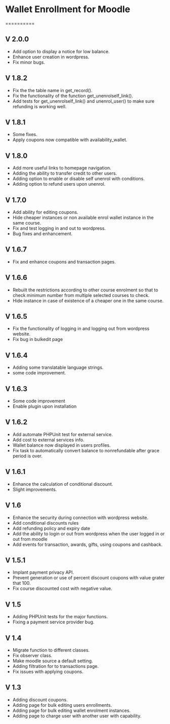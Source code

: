 # Wallet Enrollment for Moodle #
==========
## V 2.0.0 ##
- Add option to display a notice for low balance.
- Enhance user creation in wordpress.
- Fix minor bugs.

## V 1.8.2 ##
- Fix the the table name in get_record().
- Fix the functionality of the function get_unenrolself_link().
- Add tests for get_unenrolself_link() and unenrol_user() to make sure refunding is working well.

## V 1.8.1 ##
- Some fixes.
- Apply  coupons now compatible with availability_wallet.

## V 1.8.0 ##
- Add more useful links to homepage navigation.
- Adding the ability to transfer credit to other users.
- Adding option to enable or disable self unenrol with conditions.
- Adding option to refund users upon unenrol.

## V 1.7.0 ##
- Add ability for editing coupons.
- Hide cheaper instances or non available enrol wallet instance in the same course.
- Fix and test logging in and out to wordpress.
- Bug fixes and enhancement.

## V 1.6.7 ##
- Fix and enhance coupons and transaction pages.

## V 1.6.6 ##
- Rebuilt the restrictions according to other course enrolment so that to check minimum number from multiple selected courses to check.
- Hide instance in case of existence of a cheaper one in the same course.

## V 1.6.5 ##
- Fix the functionality of logging in and logging out from wordpress website.
- Fix bug in bulkedit page

## V 1.6.4 ##
- Adding some translatable language strings.
- some code improvement.

## V 1.6.3 ##
- Some code improvement
- Enable plugin upon installation

## V 1.6.2 ##
- Add automate PHPUnit test for external service.
- Add cost to external services info.
- Wallet balance now displayed in users profiles.
- Fix task to automatically convert balance to nonrefundable after grace period is over.

## V 1.6.1 ##
- Enhance the calculation of conditional discount.
- Slight improvements.

## V 1.6 ##
- Enhance the security during connection with wordpress website.
- Add conditional discounts rules
- Add refunding policy and expiry date
- Add the ability to login or out from wordpress when the user logged in or out from moodle
- Add events for transaction, awards, gifts, using coupons and cashback.

## V 1.5.1 ##
- Implant payment privacy API.
- Prevent generation or use of percent discount coupons with value grater that 100.
- Fix course discounted cost with negative value.

## V 1.5 ##
- Adding PHPUnit tests for the major functions.
- Fixing a payment service provider bug.

## V 1.4 ##
- Migrate function to different classes.
- Fix observer class.
- Make moodle source a default setting.
- Adding filtration for to transactions page.
- Fix issues with applying coupons.

## V 1.3 ##
- Adding discount coupons.
- Adding page for bulk editing users enrollments.
- Adding page for bulk editing wallet enrolment instances.
- Adding page to charge user with another user with capability.
